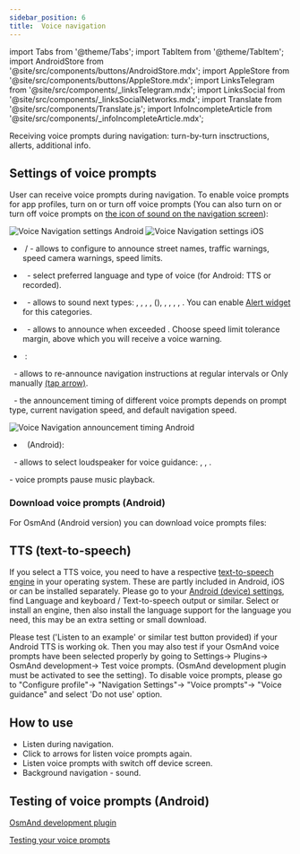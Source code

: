 ```yaml
---
sidebar_position: 6
title:  Voice navigation
---
```


import Tabs from '@theme/Tabs';
import TabItem from '@theme/TabItem';
import AndroidStore from '@site/src/components/buttons/AndroidStore.mdx';
import AppleStore from '@site/src/components/buttons/AppleStore.mdx';
import LinksTelegram from '@site/src/components/_linksTelegram.mdx';
import LinksSocial from '@site/src/components/_linksSocialNetworks.mdx';
import Translate from '@site/src/components/Translate.js';
import InfoIncompleteArticle from '@site/src/components/_infoIncompleteArticle.mdx';

<InfoIncompleteArticle/>

Receiving voice prompts during navigation: turn-by-turn insctructions, allerts, additional info.

## Settings of voice prompts

User can receive voice prompts during navigation. To enable voice prompts for app profiles, turn on or turn off voice prompts (You can also turn on or turn off voice prompts on [the icon of sound on the navigation screen](/docs/documentation/navigation/route-navigation#navigation-options)):

<Translate android="true" ids="android_button_seq"/> <Translate android="true" ids="shared_string_menu,configure_profile,routing_settings_2,voice_announces"/>

<p> </p>

<Translate ios="true" ids="ios_button_seq"/> <Translate ios="true" ids="menu,sett_settings,app_profiles,sett_settings,routing_settings_2,voice_announces"/>

<p> </p>

![Voice Navigation settings Android](@site/static/img/navigation/voice/voice_navigation_android.png) ![Voice Navigation settings iOS](@site/static/img/navigation/voice/voice_navigation_ios.png)

- &nbsp;<Translate android="true" ids="shared_string_on"/>/<Translate android="true" ids="shared_string_off"/> - allows to configure to announce street names, traffic warnings, speed camera warnings, speed limits.
- &nbsp;<Translate android="true" ids="shared_string_language"/> - select preferred language and type of voice (for Android: TTS or recorded).
- &nbsp;<Translate android="true" ids="accessibility_announce"/> - allows to sound next types: <Translate android="true" ids="speak_street_names"/>, <Translate android="true" ids="exit_number"/>, <Translate android="true" ids="way_alarms"/>, <Translate android="true" ids="speak_pedestrian"/>, <Translate android="true" ids="speak_cameras"/>(<Translate android="true" ids="speed_cameras_alert"/>), <Translate android="true" ids="show_tunnels"/>, <Translate android="true" ids="shared_string_gpx_waypoints"/>, <Translate android="true" ids="speak_favorites"/>,  <Translate android="true" ids="speak_favorites"/>, <Translate android="true" ids="speak_favorites"/>. You can enable [Alert widget](/docs/documentation/widgets/nav-widgets#alert-widget) for this categories.
- &nbsp;<Translate android="true" ids="speak_speed_limit"/> - allows to announce when exceeded <Translate android="true" ids="speed_limit_exceed"/>. Choose speed limit tolerance margin, above which you will receive a voice warning.

- &nbsp;<Translate android="true" ids="shared_string_options"/>: 

&nbsp;<Translate android="true" ids="keep_informing"/> - allows to re-announce navigation instructions at regular intervals or Only manually [(tap arrow)](/docs/documentation/widgets/nav-widgets#next-turns).

&nbsp;<Translate android="true" ids="announcement_time_title"/> - the announcement timing of different voice prompts depends on prompt type, current navigation speed, and default navigation speed.

![Voice Navigation announcement timing Android](@site/static/img/navigation/voice/voice_navigation_announcement_android.png)

- &nbsp;<Translate android="true" ids="output"/> (Android):

&nbsp;<Translate android="true" ids="choose_audio_stream"/> - allows to select loudspeaker for voice guidance: <Translate android="true" ids="voice_stream_music"/>, <Translate android="true" ids="voice_stream_notification"/>, <Translate android="true" ids="voice_stream_voice_call"/>.

<Translate android="true" ids="interrupt_music"/> - voice prompts pause music playback.

### Download voice prompts (Android)

For OsmAnd (Android version) you can download voice prompts files:

<Translate android="true" ids="android_button_seq"/> <Translate android="true" ids="shared_string_menu,welmode_download_maps,other_location,index_name_tts_voice,index_name_voice"/>

## TTS (text-to-speech)

If you select a TTS voice, you need to have a respective [text-to-speech engine](https://en.wikipedia.org/wiki/Speech_synthesis) in your operating system. These are partly included in Android, iOS or can be installed separately. Please go to your [Android (device) settings](https://support.google.com/accessibility/android/answer/6006983), find Language and keyboard / Text-to-speech output or similar. Select or install an engine, then also install the language support for the language you need, this may be an extra setting or small download.

Please test ('Listen to an example' or similar test button provided) if your Android TTS is working ok. Then you may also test if your OsmAnd voice prompts have been selected properly by going to Settings-> Plugins-> OsmAnd development-> Test voice prompts. (OsmAnd development plugin must be activated to see the setting). To disable voice prompts, please go to "Configure profile"-> "Navigation Settings"-> "Voice prompts"-> "Voice guidance" and select 'Do not use' option.


## How to use


- Listen during navigation.
- Click to arrows for listen voice prompts again.
- Listen voice prompts with switch off device screen.
- Background navigation - sound.


## Testing of voice prompts (Android)

[OsmAnd development plugin](/docs/documentation/plugins/development)

[Testing your voice prompts](/docs/documentation/plugins/development#plugin-settings)